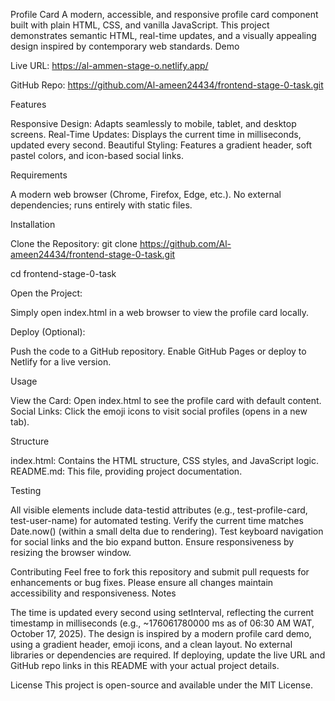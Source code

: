 Profile Card
A modern, accessible, and responsive profile card component built with plain HTML, CSS, and vanilla JavaScript. This project demonstrates semantic HTML, real-time updates, and a visually appealing design inspired by contemporary web standards.
Demo

Live URL: https://al-ammen-stage-o.netlify.app/

GitHub Repo: https://github.com/Al-ameen24434/frontend-stage-0-task.git

Features

Responsive Design: Adapts seamlessly to mobile, tablet, and desktop screens.
Real-Time Updates: Displays the current time in milliseconds, updated every second.
Beautiful Styling: Features a gradient header, soft pastel colors, and icon-based social links.

Requirements

A modern web browser (Chrome, Firefox, Edge, etc.).
No external dependencies; runs entirely with static files.

Installation

Clone the Repository:
git clone https://github.com/Al-ameen24434/frontend-stage-0-task.git

cd frontend-stage-0-task


Open the Project:

Simply open index.html in a web browser to view the profile card locally.


Deploy (Optional):

Push the code to a GitHub repository.
Enable GitHub Pages or deploy to Netlify for a live version.



Usage

View the Card: Open index.html to see the profile card with default content.
Social Links: Click the emoji icons to visit social profiles (opens in a new tab).

Structure

index.html: Contains the HTML structure, CSS styles, and JavaScript logic.
README.md: This file, providing project documentation.

Testing

All visible elements include data-testid attributes (e.g., test-profile-card, test-user-name) for automated testing.
Verify the current time matches Date.now() (within a small delta due to rendering).
Test keyboard navigation for social links and the bio expand button.
Ensure responsiveness by resizing the browser window.

Contributing
Feel free to fork this repository and submit pull requests for enhancements or bug fixes. Please ensure all changes maintain accessibility and responsiveness.
Notes

The time is updated every second using setInterval, reflecting the current timestamp in milliseconds (e.g., ~176061780000 ms as of 06:30 AM WAT, October 17, 2025).
The design is inspired by a modern profile card demo, using a gradient header, emoji icons, and a clean layout.
No external libraries or dependencies are required.
If deploying, update the live URL and GitHub repo links in this README with your actual project details.

License
This project is open-source and available under the MIT License. 
